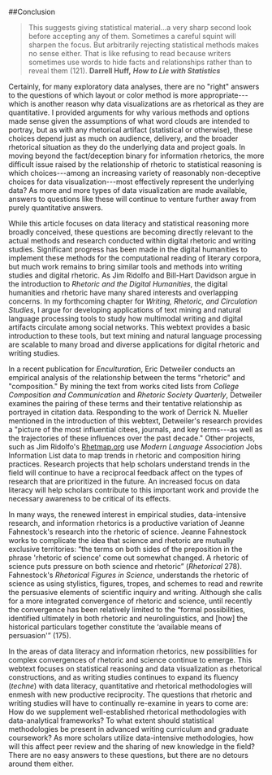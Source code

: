 ##Conclusion
> This suggests giving statistical material...a very sharp second look before accepting 
> any of them. Sometimes a careful squint will sharpen the focus. But arbitrarily rejecting 
> statistical methods makes no sense either. That is like refusing to read because writers 
> sometimes use words to hide facts and relationships rather than to reveal them (121).
> **Darrell Huff,** ***How to Lie with Statistics***

Certainly, for many exploratory data analyses, there are no "right" answers to the questions of which layout or color method is more appropriate---which is another reason why data visualizations are as rhetorical as they are quantitative. I provided arguments for why various methods and options made sense given the assumptions of what word clouds are intended to portray, but as with any rhetorical artifact (statistical or otherwise), these choices depend just as much on audience, delivery, and the broader rhetorical situation as they do the underlying data and project goals. In moving beyond the fact/deception binary for information rhetorics, the more difficult issue raised by the relationship of rhetoric to statistical reasoning is which choices---among an increasing variety of reasonably non-deceptive choices for data visualization---most effectively represent the underlying data? As more and more types of data visualization are made available, answers to questions like these will continue to venture further away from purely quantitative answers. 

While this article focuses on data literacy and statistical reasoning more broadly conceived, these questions are becoming directly relevant to the actual methods and research conducted within digital rhetoric and writing studies. Significant progress has been made in the digital humanities to implement these methods for the computational reading of literary corpora, but much work remains to bring similar tools and methods into writing studies and digital rhetoric. As Jim Ridolfo and Bill-Hart Davidson argue in the introduction to *Rhetoric and the Digital Humanities*, the digital humanities and rhetoric have many shared interests and overlapping concerns. In my forthcoming chapter for *Writing, Rhetoric, and Circulation Studies*, I argue for developing applications of text mining and natural language processing tools to study how multimodal writing and digital artifacts circulate among social networks. This webtext provides a basic introduction to these tools, but text mining and natural language processing are scalable to many broad and diverse applications for digital rhetoric and writing studies.

In a recent publication for *Enculturation*, Eric Detweiler conducts an empirical analysis of the relationship between the terms "rhetoric" and "composition." By mining the text from works cited lists from *College Composition and Communication* and *Rhetoric Society Quarterly*, Detweiler examines the pairing of these terms and their tentative relationship as portrayed in citation data. Responding to the work of Derrick N. Mueller mentioned in the introduction of this webtext, Detweiler's research provides a "picture of the most influential citees, journals, and key terms---as well as the trajectories of these influences over the past decade." Other projects, such as Jim Ridolfo's [Rhetmap.org](http://rhetmap.org/) use *Modern Language Association* Jobs Information List data to map trends in rhetoric and composition hiring practices. Research projects that help scholars understand trends in the field will continue to have a reciprocal feedback affect on the types of research that are prioritized in the future. An increased focus on data literacy will help scholars contribute to this important work and provide the necessary awareness to be critical of its effects. 

In many ways, the renewed interest in empirical studies, data-intensive research, and information rhetorics is a productive variation of Jeanne Fahnestock's research into the rhetoric of science. Jeanne Fahnestock works to complicate the idea that science and rhetoric are mutually exclusive territories: “the terms on both sides of the preposition in the phrase 'rhetoric of science' come out somewhat changed. A rhetoric of science puts pressure on both science and rhetoric” (*Rhetorical* 278). Fahnestock's *Rhetorical Figures in Science*, understands the rhetoric of science as using stylistics, figures, tropes, and schemes to read and rewrite the persuasive elements of scientific inquiry and writing. Although she calls for a more integrated convergence of rhetoric and science, until recently the convergence has been relatively limited to the “formal possibilities, identified ultimately in both rhetoric and neurolinguistics, and [how] the historical particulars together constitute the ‘available means of persuasion'” (175). 

In the areas of data literacy and information rhetorics, new possibilities for complex convergences of rhetoric and science continue to emerge. This webtext focuses on statistical reasoning and data visualization as rhetorical constructions, and as writing studies continues to expand its fluency (*techne*) with data literacy, quantitative and rhetorical methodologies will enmesh with new productive reciprocity. The questions that rhetoric and writing studies will have to continually re-examine in years to come are: How do we supplement well-established rhetorical methodologies with data-analytical frameworks? To what extent should statistical methodologies be present in advanced writing curriculum and graduate coursework? As more scholars utilize data-intensive methodologies, how will this affect peer review and the sharing of new knowledge in the field? There are no easy answers to these questions, but there are no detours around them either. 
